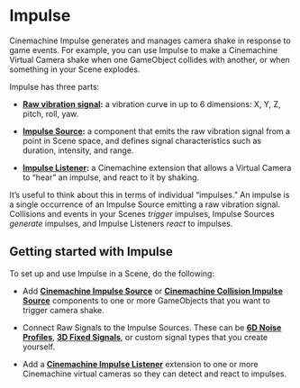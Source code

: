 # Impulse

Cinemachine Impulse generates and manages camera shake in response to game events. For example, you can use Impulse to make a Cinemachine Virtual Camera shake when one GameObject collides with another, or when something in your Scene explodes.

Impulse has three parts: 

- **[Raw vibration signal](CinemachineImpulseRawSignal.md):** a vibration curve in up to 6 dimensions: X, Y, Z, pitch, roll, yaw.

- **[Impulse Source](CinemachineImpulseSourceOverview.md):** a component that emits the raw vibration signal from a point in Scene space, and defines signal characteristics such as duration, intensity, and range.

- **[Impulse Listener](CinemachineImpulseListener.md):** a Cinemachine extension that allows a Virtual Camera to “hear” an impulse, and react to it by shaking.

It’s useful to think about this in terms of individual “impulses.” An impulse is a single occurrence of an Impulse Source emitting a raw vibration signal. Collisions and events in your Scenes _trigger_ impulses, Impulse Sources _generate_ impulses, and Impulse Listeners _react_ to impulses.

## Getting started with Impulse

To set up and use Impulse in a Scene, do the following: 

- Add **[Cinemachine Impulse Source](CinemachineImpulseSource.md)** or **[Cinemachine Collision Impulse Source](CinemachineCollisionImpulseSource.md)** components to one or more GameObjects that you want to trigger camera shake.

- Connect Raw Signals to the Impulse Sources. These can be **[6D Noise Profiles](CinemachineImpulseNoiseProfiles.md)**, **[3D Fixed Signals](CinemachineImpulseFixedSignals.md)**, or custom signal types that you create yourself.

- Add a **[Cinemachine Impulse Listener](CinemachineImpulseListener.md)** extension to one or more Cinemachine virtual cameras so they can detect and react to impulses.